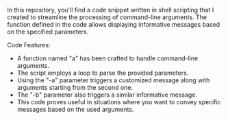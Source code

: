 In this repository, you'll find a code snippet written in shell scripting that I created to streamline the processing of command-line arguments. The function defined in the code allows displaying informative messages based on the specified parameters.

Code Features:
- A function named "a" has been crafted to handle command-line arguments.
- The script employs a loop to parse the provided parameters.
- Using the "-a" parameter triggers a customized message along with arguments starting from the second one.
- The "-b" parameter also triggers a similar informative message.
- This code proves useful in situations where you want to convey specific messages based on the used arguments.
